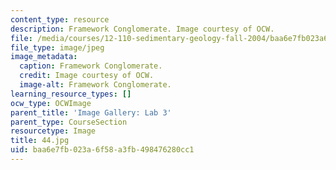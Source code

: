 ```yaml
---
content_type: resource
description: Framework Conglomerate. Image courtesy of OCW.
file: /media/courses/12-110-sedimentary-geology-fall-2004/baa6e7fb023a6f58a3fb498476280cc1_44.jpg
file_type: image/jpeg
image_metadata:
  caption: Framework Conglomerate.
  credit: Image courtesy of OCW.
  image-alt: Framework Conglomerate.
learning_resource_types: []
ocw_type: OCWImage
parent_title: 'Image Gallery: Lab 3'
parent_type: CourseSection
resourcetype: Image
title: 44.jpg
uid: baa6e7fb-023a-6f58-a3fb-498476280cc1
---
```

